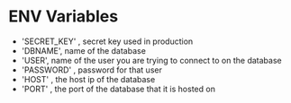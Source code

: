 # ENV Variables
* 'SECRET_KEY' , secret key used in production<br>
* 'DBNAME', name of the database<br>
* 'USER', name of the user you are trying to connect to on the database<br>
* 'PASSWORD' , password for that user<br>
* 'HOST' , the host ip of the database<br>
* 'PORT' , the port of the database that it is hosted on<br>
